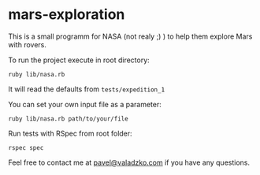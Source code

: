 # mars-exploration
This is a small programm for NASA (not realy ;) ) to help them explore Mars with rovers.

To run the project execute in root directory:

`ruby lib/nasa.rb`

It will read the defaults from `tests/expedition_1`

You can set your own input file as a parameter:

`ruby lib/nasa.rb path/to/your/file`

Run tests with RSpec from root folder:

`rspec spec`

Feel free to contact me at pavel@valadzko.com if you have any questions.

